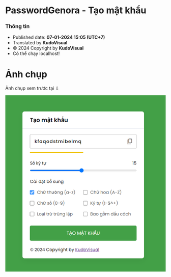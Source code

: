 # PasswordGenora - Tạo mật khẩu

### Thông tin
* Published date: **07-01-2024 15:05 (UTC+7)**
* Translated by **KudoVisual**
* © 2024 Copyright by **KudoVisual**
* Có thể chạy localhost!

# Ảnh chụp
Ảnh chụp xem trước tại ⇩

![screenshot](assets/screenshot.png)
